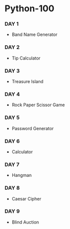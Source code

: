 # Python-100

### DAY 1
- Band Name Generator

### DAY 2
- Tip Calculator

### DAY 3
- Treasure Island

### DAY 4
- Rock Paper Scissor Game

### DAY 5
- Password Generator
  
### DAY 6
- Calculator
  
### DAY 7
- Hangman
  
### DAY 8
- Caesar Cipher
  
### DAY 9
- Blind Auction